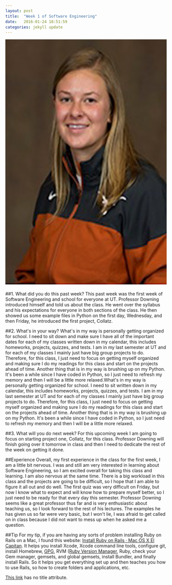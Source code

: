 ```yaml
---
layout: post
title:  "Week 1 of Software Engineering"
date:   2016-01-24 18:51:59
categories: jekyll update
---
```


<img src="profilephoto.jpg" alt="Profile Photo" style="width:560px;height:769px;">

##1. What did you do this past week?
This past week was the first week of Software Engineering and school for 
everyone at UT.  Professor Downing introduced himself and told us about the 
class.  He went over the syllabus and his expectations for everyone in both 
sections of the class.  He then showed us some example files in Python on the 
first day, Wednesday, and then Friday, he introduced the first project, 
Collatz.

##2. What's in your way?
What's in my way is personally getting organized for school.  I need to sit 
down and make sure I have all of the important dates for each of my classes 
written down in my calendar, this includes homeworks, projects, quizzes, and 
tests.  I am in my last semester at UT and for each of my classes I mainly 
just have big group projects to do.  Therefore, for this class, I just need 
to focus on getting myself organized and making sure I do my readings for 
this class and start on the projects ahead of time.  Another thing that is in 
my way is brushing up on my Python.  It's been a while since I have coded in 
Python, so I just need to refresh my memory and then I will be a little more 
relaxed.What's in my way is personally getting organized for school.  I need to sit 
written down in my calendar, this includes homeworks, projects, quizzes, and 
tests.  I am in my last semester at UT and for each of my classes I mainly 
just have big group projects to do.  Therefore, for this class, I just need 
to focus on getting myself organized and making sure I do my readings for 
this class and start on the projects ahead of time.  Another thing that is in 
my way is brushing up on my Python.  It's been a while since I have coded in 
Python, so I just need to refresh my memory and then I will be a little more 
relaxed.

##3. What will you do next week?
For this upcoming week I am going to focus on starting project one, Collatz, 
for this class.  Professor Downing will finish going over it tomorrow in 
class and then I need to dedicate the rest of the week on getting it done.

##Experience
Overall, my first experience in the class for the first week, I am a little bit 
nervous.  I was and still am very interested in learning about Software 
Engineering, so I am excited overall for taking this class and learning.  I am 
also nervous at the same time.  There is a big workload in this class and the 
projects are going to be difficult, so I hope that I am able to figure it all out 
and do well.  The first quiz was very difficult on Friday, but now I know what to 
expect and will know how to prepare myself better, so I just need to be ready for 
that every day this semester.  Professor Downing seems like a great professor 
thus far and is very enthusiastic about teaching us, so I look forward to the 
rest of his lectures.  The examples he has given us so far were very basic, but 
I won't lie, I was afraid to get called on in class because I did not want to 
mess up when he asked me a question.

##Tip
For my tip, if you are having any sorts of problem installing Ruby on Rails 
on a Mac, I found this website: 
<a href="http://railsapps.github.io/installrubyonrails-mac.html/" target="_blank">
Install Ruby on Rails · Mac OS X El Capitan</a>.  It helps you install Xcode, 
Xcode command line tools, configure git, install Homebrew, 
<a href="https://en.wikipedia.org/wiki/GNU_Privacy_Guard" target="_blank">GPG</a>, RVM 
(<a href="https://rvm.io" target="_blank">Ruby Version Manager</a>, Ruby, check your Gem 
manager, gemsets, and global gemsets, install Bundler, and finally install Rails.  So it 
helps you get everything set up and then teaches you how to use Rails, so how to create 
folders and applications, etc.

[This link](http://example.net/) has no title attribute.
















